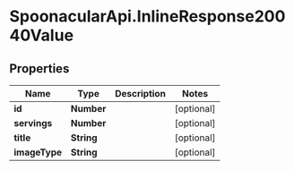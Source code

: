 # SpoonacularApi.InlineResponse20040Value

## Properties

Name | Type | Description | Notes
------------ | ------------- | ------------- | -------------
**id** | **Number** |  | [optional] 
**servings** | **Number** |  | [optional] 
**title** | **String** |  | [optional] 
**imageType** | **String** |  | [optional] 


